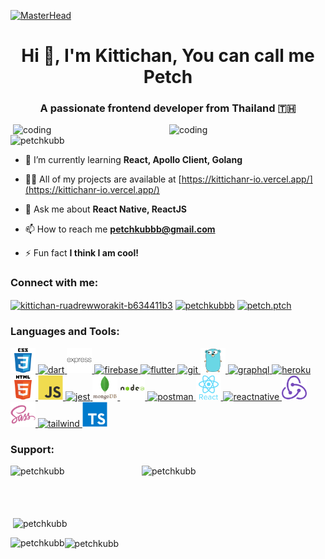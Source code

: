 [![MasterHead](https://previews.123rf.com/images/karpenkoilia/karpenkoilia1806/karpenkoilia180600011/102988806-vector-line-web-concept-for-programming-linear-web-banner-for-coding-.jpg)](https://kittichanr-io.vercel.app/)
<h1 align="center">Hi 👋, I'm Kittichan, You can call me Petch</h1>
<h3 align="center">A passionate frontend developer from Thailand 🇹🇭</h3>
<img align="right" alt="coding" width="250" src="http://octodex.github.com/images/daftpunktocat-thomas.gif"/>
<img align="right" alt="coding" width="250" src="https://camo.githubusercontent.com/57b5589bd4c5834cff0ccfafbb5dad9d3eeb390d6a31aa732cc13656801787cf/68747470733a2f2f63646e2e6265726b736d626c2e636f6d2f66696c652f6265726b736d626c2f6461667470756e6b746f6361742d6775792e676966"/>

<p align="left"> <img src="https://komarev.com/ghpvc/?username=petchkubb&label=Profile%20views&color=0e75b6&style=flat" alt="petchkubb" /> </p>

- 🌱 I’m currently learning **React, Apollo Client, Golang**

- 👨‍💻 All of my projects are available at [https://kittichanr-io.vercel.app/](https://kittichanr-io.vercel.app/)

- 💬 Ask me about **React Native, ReactJS**

- 📫 How to reach me **petchkubbb@gmail.com**

- ⚡ Fun fact **I think I am cool!**

<h3 align="left">Connect with me:</h3>
<p align="left">
<a href="https://linkedin.com/in/kittichan-ruadrewworakit-b634411b3" target="blank"><img align="center" src="https://raw.githubusercontent.com/rahuldkjain/github-profile-readme-generator/master/src/images/icons/Social/linked-in-alt.svg" alt="kittichan-ruadrewworakit-b634411b3" height="30" width="40" /></a>
<a href="https://fb.com/petchkubbb" target="blank"><img align="center" src="https://raw.githubusercontent.com/rahuldkjain/github-profile-readme-generator/master/src/images/icons/Social/facebook.svg" alt="petchkubbb" height="30" width="40" /></a>
<a href="https://instagram.com/petch.ptch" target="blank"><img align="center" src="https://raw.githubusercontent.com/rahuldkjain/github-profile-readme-generator/master/src/images/icons/Social/instagram.svg" alt="petch.ptch" height="30" width="40" /></a>
</p>

<h3 align="left">Languages and Tools:</h3>
<p align="left"> <a href="https://www.w3schools.com/css/" target="_blank" rel="noreferrer"> <img src="https://raw.githubusercontent.com/devicons/devicon/master/icons/css3/css3-original-wordmark.svg" alt="css3" width="40" height="40"/> </a> <a href="https://dart.dev" target="_blank" rel="noreferrer"> <img src="https://www.vectorlogo.zone/logos/dartlang/dartlang-icon.svg" alt="dart" width="40" height="40"/> </a> <a href="https://expressjs.com" target="_blank" rel="noreferrer"> <img src="https://raw.githubusercontent.com/devicons/devicon/master/icons/express/express-original-wordmark.svg" alt="express" width="40" height="40"/> </a> <a href="https://firebase.google.com/" target="_blank" rel="noreferrer"> <img src="https://www.vectorlogo.zone/logos/firebase/firebase-icon.svg" alt="firebase" width="40" height="40"/> </a> <a href="https://flutter.dev" target="_blank" rel="noreferrer"> <img src="https://www.vectorlogo.zone/logos/flutterio/flutterio-icon.svg" alt="flutter" width="40" height="40"/> </a> <a href="https://git-scm.com/" target="_blank" rel="noreferrer"> <img src="https://www.vectorlogo.zone/logos/git-scm/git-scm-icon.svg" alt="git" width="40" height="40"/> </a> <a href="https://golang.org" target="_blank" rel="noreferrer"> <img src="https://raw.githubusercontent.com/devicons/devicon/master/icons/go/go-original.svg" alt="go" width="40" height="40"/> </a> <a href="https://graphql.org" target="_blank" rel="noreferrer"> <img src="https://www.vectorlogo.zone/logos/graphql/graphql-icon.svg" alt="graphql" width="40" height="40"/> </a> <a href="https://heroku.com" target="_blank" rel="noreferrer"> <img src="https://www.vectorlogo.zone/logos/heroku/heroku-icon.svg" alt="heroku" width="40" height="40"/> </a> <a href="https://www.w3.org/html/" target="_blank" rel="noreferrer"> <img src="https://raw.githubusercontent.com/devicons/devicon/master/icons/html5/html5-original-wordmark.svg" alt="html5" width="40" height="40"/> </a> <a href="https://developer.mozilla.org/en-US/docs/Web/JavaScript" target="_blank" rel="noreferrer"> <img src="https://raw.githubusercontent.com/devicons/devicon/master/icons/javascript/javascript-original.svg" alt="javascript" width="40" height="40"/> </a> <a href="https://jestjs.io" target="_blank" rel="noreferrer"> <img src="https://www.vectorlogo.zone/logos/jestjsio/jestjsio-icon.svg" alt="jest" width="40" height="40"/> </a> <a href="https://www.mongodb.com/" target="_blank" rel="noreferrer"> <img src="https://raw.githubusercontent.com/devicons/devicon/master/icons/mongodb/mongodb-original-wordmark.svg" alt="mongodb" width="40" height="40"/> </a> <a href="https://nodejs.org" target="_blank" rel="noreferrer"> <img src="https://raw.githubusercontent.com/devicons/devicon/master/icons/nodejs/nodejs-original-wordmark.svg" alt="nodejs" width="40" height="40"/> </a> <a href="https://postman.com" target="_blank" rel="noreferrer"> <img src="https://www.vectorlogo.zone/logos/getpostman/getpostman-icon.svg" alt="postman" width="40" height="40"/> </a> <a href="https://reactjs.org/" target="_blank" rel="noreferrer"> <img src="https://raw.githubusercontent.com/devicons/devicon/master/icons/react/react-original-wordmark.svg" alt="react" width="40" height="40"/> </a> <a href="https://reactnative.dev/" target="_blank" rel="noreferrer"> <img src="https://reactnative.dev/img/header_logo.svg" alt="reactnative" width="40" height="40"/> </a> <a href="https://redux.js.org" target="_blank" rel="noreferrer"> <img src="https://raw.githubusercontent.com/devicons/devicon/master/icons/redux/redux-original.svg" alt="redux" width="40" height="40"/> </a> <a href="https://sass-lang.com" target="_blank" rel="noreferrer"> <img src="https://raw.githubusercontent.com/devicons/devicon/master/icons/sass/sass-original.svg" alt="sass" width="40" height="40"/> </a> <a href="https://tailwindcss.com/" target="_blank" rel="noreferrer"> <img src="https://www.vectorlogo.zone/logos/tailwindcss/tailwindcss-icon.svg" alt="tailwind" width="40" height="40"/> </a> <a href="https://www.typescriptlang.org/" target="_blank" rel="noreferrer"> <img src="https://raw.githubusercontent.com/devicons/devicon/master/icons/typescript/typescript-original.svg" alt="typescript" width="40" height="40"/> </a> </p>

<h3 align="left">Support:</h3>
<p><a href="https://www.buymeacoffee.com/petchkubb"> <img align="left" src="https://cdn.buymeacoffee.com/buttons/v2/default-yellow.png" height="50" width="210" alt="petchkubb" /></a><a href="https://ko-fi.com/petchkubb"> <img align="left" src="https://cdn.ko-fi.com/cdn/kofi3.png?v=3" height="50" width="210" alt="petchkubb" /></a></p><br><br><br><br>

<p>&nbsp;<img align="center" src="https://github-readme-stats.vercel.app/api?username=petchkubb&show_icons=true&locale=en" alt="petchkubb" /></p>

<p><img align="left" src="https://github-readme-stats.vercel.app/api/top-langs?username=petchkubb&show_icons=true&locale=en&layout=compact" alt="petchkubb" /></p>

<p><img align="center" src="https://github-readme-streak-stats.herokuapp.com/?user=petchkubb&" alt="petchkubb" /></p>
